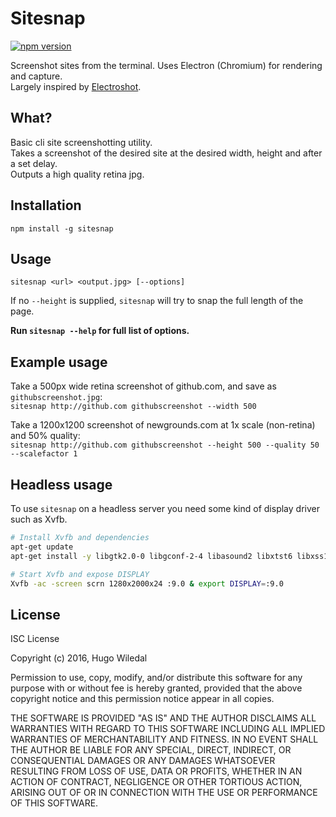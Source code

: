 # Sitesnap
[![npm version](https://badge.fury.io/js/sitesnap.svg)](https://badge.fury.io/js/sitesnap)  

Screenshot sites from the terminal.
Uses Electron (Chromium) for rendering and capture.  
Largely inspired by [Electroshot](https://github.com/mixu/electroshot).

## What?
Basic cli site screenshotting utility.  
Takes a screenshot of the desired site at the desired width, height and after a set delay.  
Outputs a high quality retina jpg.

## Installation
`npm install -g sitesnap`

## Usage
`sitesnap <url> <output.jpg> [--options]`

If no `--height` is supplied, `sitesnap` will try to snap the full length of the page.  

**Run `sitesnap --help` for full list of options.**

## Example usage
Take a 500px wide retina screenshot of github.com, and save as `githubscreenshot.jpg`:  
`sitesnap http://github.com githubscreenshot --width 500`

Take a 1200x1200 screenshot of newgrounds.com at 1x scale (non-retina) and 50% quality:  
`sitesnap http://github.com githubscreenshot --height 500 --quality 50 --scalefactor 1`

## Headless usage
To use `sitesnap` on a headless server you need some kind of display driver such as Xvfb.
```sh
# Install Xvfb and dependencies
apt-get update
apt-get install -y libgtk2.0-0 libgconf-2-4 libasound2 libxtst6 libxss1 libnss3 xvfb

# Start Xvfb and expose DISPLAY
Xvfb -ac -screen scrn 1280x2000x24 :9.0 & export DISPLAY=:9.0
```

## License
ISC License

Copyright (c) 2016, Hugo Wiledal

Permission to use, copy, modify, and/or distribute this software for any purpose with or without fee is hereby granted, provided that the above copyright notice and this permission notice appear in all copies.

THE SOFTWARE IS PROVIDED "AS IS" AND THE AUTHOR DISCLAIMS ALL WARRANTIES WITH REGARD TO THIS SOFTWARE INCLUDING ALL IMPLIED WARRANTIES OF MERCHANTABILITY AND FITNESS. IN NO EVENT SHALL THE AUTHOR BE LIABLE FOR ANY SPECIAL, DIRECT, INDIRECT, OR CONSEQUENTIAL DAMAGES OR ANY DAMAGES WHATSOEVER RESULTING FROM LOSS OF USE, DATA OR PROFITS, WHETHER IN AN ACTION OF CONTRACT, NEGLIGENCE OR OTHER TORTIOUS ACTION, ARISING OUT OF OR IN CONNECTION WITH THE USE OR PERFORMANCE OF THIS SOFTWARE.
